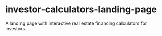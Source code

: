 # investor-calculators-landing-page
A landing page with interactive real estate financing calculators for investors.
